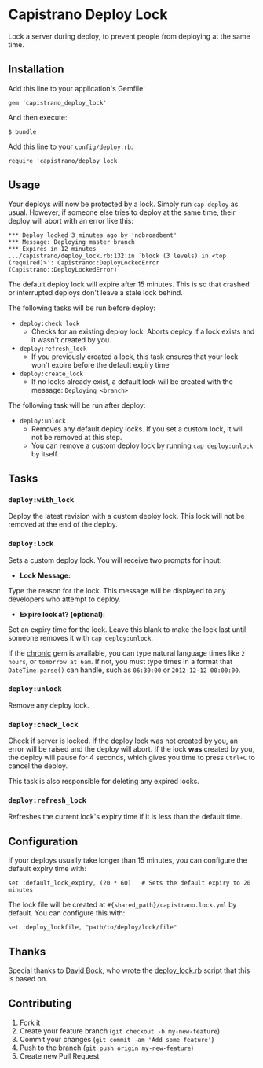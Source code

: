 # Capistrano Deploy Lock

Lock a server during deploy, to prevent people from deploying at the same time.


## Installation

Add this line to your application's Gemfile:

    gem 'capistrano_deploy_lock'

And then execute:

    $ bundle

Add this line to your `config/deploy.rb`:

    require 'capistrano/deploy_lock'


## Usage

Your deploys will now be protected by a lock. Simply run `cap deploy` as usual.
However, if someone else tries to deploy at the same time, their deploy will abort
with an error like this:

```
*** Deploy locked 3 minutes ago by 'ndbroadbent'
*** Message: Deploying master branch
*** Expires in 12 minutes
.../capistrano/deploy_lock.rb:132:in `block (3 levels) in <top (required)>': Capistrano::DeployLockedError (Capistrano::DeployLockedError)
```

The default deploy lock will expire after 15 minutes. This is so that crashed or interrupted deploys don't leave a stale lock behind.

The following tasks will be run before deploy:

  * `deploy:check_lock`
    * Checks for an existing deploy lock. Aborts deploy if a lock exists and it wasn't created by you.
  * `deploy:refresh_lock`
    * If you previously created a lock, this task ensures that your lock won't expire before the default expiry time
  * `deploy:create_lock`
    * If no locks already exist, a default lock will be created with the message: `Deploying <branch>`

The following task will be run after deploy:

  * `deploy:unlock`
    * Removes any default deploy locks. If you set a custom lock, it will not be removed at this step.
    * You can remove a custom deploy lock by running `cap deploy:unlock` by itself.


## Tasks

### `deploy:with_lock`

Deploy the latest revision with a custom deploy lock. This lock will not be removed at the end of the deploy.

### `deploy:lock`

Sets a custom deploy lock. You will receive two prompts for input:

* **Lock Message:**

Type the reason for the lock. This message will be displayed to any developers who attempt to deploy.

* **Expire lock at? (optional):**

Set an expiry time for the lock. Leave this blank to make the lock last until someone removes it with `cap deploy:unlock`.

If the [chronic](https://github.com/mojombo/chronic) gem is available, you can type
natural language times like `2 hours`, or `tomorrow at 6am`. If not, you must type times in a format that `DateTime.parse()` can handle,
such as `06:30:00` or `2012-12-12 00:00:00`.

### `deploy:unlock`

Remove any deploy lock.

### `deploy:check_lock`

Check if server is locked. If the deploy lock was not created by you, an error will be raised and the deploy will abort.
If the lock **was** created by you, the deploy will pause for 4 seconds, which gives you time to press `Ctrl+C` to cancel the deploy.

This task is also responsible for deleting any expired locks.

### `deploy:refresh_lock`

Refreshes the current lock's expiry time if it is less than the default time.


## Configuration

If your deploys usually take longer than 15 minutes, you can configure the default expiry time with:

    set :default_lock_expiry, (20 * 60)   # Sets the default expiry to 20 minutes

The lock file will be created at `#{shared_path}/capistrano.lock.yml` by default. You can configure this with:

    set :deploy_lockfile, "path/to/deploy/lock/file"


## Thanks

Special thanks to [David Bock](https://github.com/bokmann), who wrote the [deploy_lock.rb](https://github.com/bokmann/dunce-cap/blob/master/recipes/deploy_lock.rb)
script that this is based on.


## Contributing

1. Fork it
2. Create your feature branch (`git checkout -b my-new-feature`)
3. Commit your changes (`git commit -am 'Add some feature'`)
4. Push to the branch (`git push origin my-new-feature`)
5. Create new Pull Request
